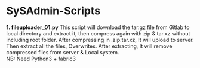 # SySAdmin-Scripts

<b>1. fileuploader_01.py</b>
This script will download the tar.gz file from Gitlab to local directory and extract it, then compress again with zip & tar.xz without including root folder. After compressing in .zip.tar.xz, It will upload to server. Then extract all the files, Overwrites.
After extracting, It will remove compressed files from server & Local system. <br>
NB: Need Python3 + fabric3 
